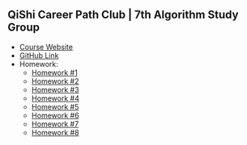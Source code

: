 ## QiShi Career Path Club | 7th Algorithm Study Group

* <a href="https://www.qishicpc.com/activities/profile/146/">Course Website</a>
* <a href="https://github.com/smartzdp/QiShi-Career-Path-Club/tree/master/7th%20Algorithm%20Study%20Group">GitHub Link</a>
* Homework:
  * <a href="https://smartzdp.github.io/qishicpc/al007/hw1.html">Homework #1</a>
  * <a href="https://smartzdp.github.io/qishicpc/al007/hw2.html">Homework #2</a>
  * <a href="https://smartzdp.github.io/qishicpc/al007/hw3.html">Homework #3</a>
  * <a href="https://smartzdp.github.io/qishicpc/al007/hw4.html">Homework #4</a>
  * <a href="https://smartzdp.github.io/qishicpc/al007/hw5.html">Homework #5</a>
  * <a href="https://smartzdp.github.io/qishicpc/al007/hw6.html">Homework #6</a>
  * <a href="https://smartzdp.github.io/qishicpc/al007/hw7.html">Homework #7</a>
  * <a href="https://smartzdp.github.io/qishicpc/al007/hw8.html">Homework #8</a>
